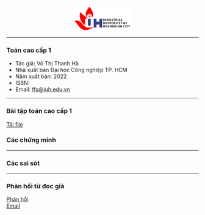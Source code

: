 <p align="center">
  <img width="30%" src="figures/iuh.png">
</p>

-----

### Toán cao cấp 1
- Tác giả: Võ Thị Thanh Hà
- Nhà xuất bản Đại học Công nghiệp TP. HCM
- Năm xuất bản: 2022
- ISBN: 
- Email: ffs@iuh.edu.vn

-----

### Bài tập toán cao cấp 1
[Tải file ](https://github.com/khoacoban/toancaocap1/blob/main/Bai_Tap_Toan_CC_1.pdf)

### Các chứng minh

-----

### Các sai sót

-----

### Phản hồi từ đọc giả
[Phản hồi](https://github.com/khoacoban/toancaocap1/issues)\
[Email ](mailto:ffs@iuh.edu.vn)
